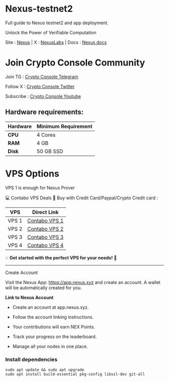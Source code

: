 # Nexus-testnet2
Full guide to Nexus testnet2 and app deployment.

Unlock the Power of Verifiable Computation

Site : [Nexus](https://nexus.xyz/) | X : [NexusLabs](https://x.com/NexusLabsHQ) | Docs : [Nexus docs](https://docs.nexus.xyz/)


# Join Crypto Console Community

Join TG : [Crypto Console Telegram](https://t.me/cryptoconsol) 

Follow X : [Crypto Console Twitter](https://www.x.com/cryptoconsol) 

Subscribe : [Crypto Console Youtube](https://www.youtube.com/@cryptoconsole)

## Hardware requirements:

| **Hardware** | **Minimum Requirement** |
|--------------|-------------------------|
| **CPU**      | 4 Cores                 |
| **RAM**      | 4 GB                    | 
| **Disk**     | 50  GB  SSD             |


# VPS Options

VPS 1 is enough for Nexus Prover


💻 Contabo VPS Deals 🚀 Buy with Credit Card/Paypal/Crypto Credit card : 

 

| **VPS** | **Direct Link**                      |
|---------|--------------------------------------|
| VPS 1   | [Contabo VPS 1](https://www.jdoqocy.com/click-101278318-15692486) |
| VPS 2   | [Contabo VPS 2](https://www.anrdoezrs.net/click-101278318-13796472) |
| VPS 3   | [Contabo VPS 3](https://www.dpbolvw.net/click-101278318-13796474) |
| VPS 4   | [Contabo VPS 4](https://www.anrdoezrs.net/click-101278318-13796476) |


💡 **Get started with the perfect VPS for your needs!** 🚀


---


Create Account

Visit the Nexus App: https://app.nexus.xyz and create an account. A wallet will be automatically created for you.

**Link to Nexus Account**

- Create an account at app.nexus.xyz.

- Follow the account linking instructions.

- Your contributions will earn NEX Points.

- Track your progress on the leaderboard.

- Manage all your nodes in one place.

### Install dependencies
```
sudo apt update && sudo apt upgrade
sudo apt install build-essential pkg-config libssl-dev git-all
```

